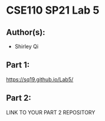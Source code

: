 # CSE110 SP21 Lab 5

## Author(s):
- Shirley Qi

## Part 1:

https://sq19.github.io/Lab5/

## Part 2:

LINK TO YOUR PART 2 REPOSITORY
